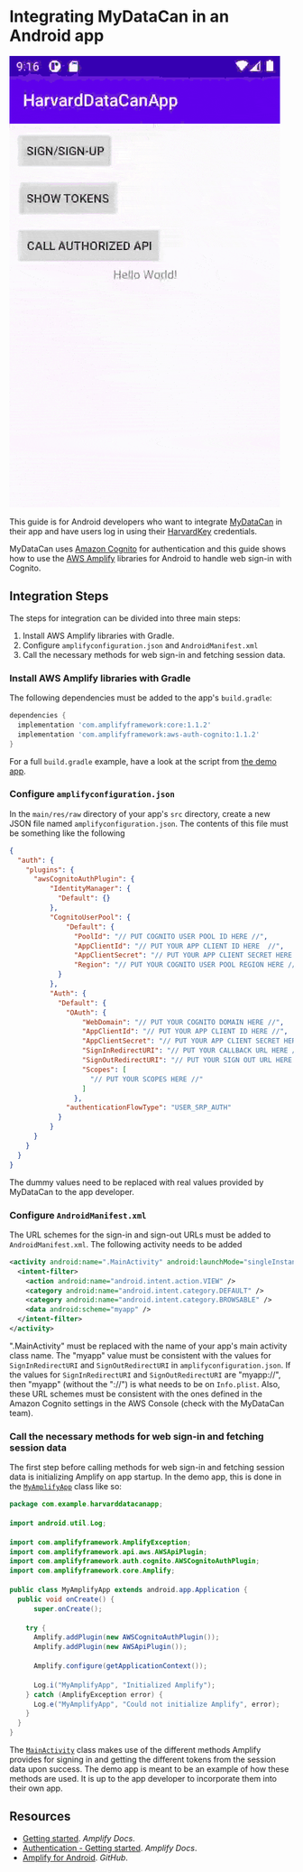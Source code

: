 # Integrating MyDataCan in an Android app

![Demo GIF](demo.gif)

This guide is for Android developers who want to integrate [MyDataCan](https://harvard.mydatacan.org) in their app and have users log in using their [HarvardKey](https://key.harvard.edu) credentials.

MyDataCan uses [Amazon Cognito](https://aws.amazon.com/cognito/) for authentication and this guide shows how to use the [AWS Amplify](https://aws.amazon.com/amplify/) libraries for Android to handle web sign-in with Cognito.

## Integration Steps

The steps for integration can be divided into three main steps:

1. Install AWS Amplify libraries with Gradle.
2. Configure `amplifyconfiguration.json` and `AndroidManifest.xml`
3. Call the necessary methods for web sign-in and fetching session data.

### Install AWS Amplify libraries with Gradle

The following dependencies must be added to the app's `build.gradle`:

```gradle
dependencies {
  implementation 'com.amplifyframework:core:1.1.2'
  implementation 'com.amplifyframework:aws-auth-cognito:1.1.2'
}
```

For a full `build.gradle` example, have a look at the script from [the demo app](src/app/build.gradle).

### Configure `amplifyconfiguration.json`

In the `main/res/raw` directory of your app's `src` directory, create a new JSON file named `amplifyconfiguration.json`. The contents of this file must be something like the following

```json
{
  "auth": {
    "plugins": {
      "awsCognitoAuthPlugin": {
          "IdentityManager": {
            "Default": {}
          },
          "CognitoUserPool": {
              "Default": {
                "PoolId": "// PUT COGNITO USER POOL ID HERE //",
                "AppClientId": "// PUT YOUR APP CLIENT ID HERE  //",
                "AppClientSecret": "// PUT YOUR APP CLIENT SECRET HERE //",
                "Region": "// PUT YOUR COGNITO USER POOL REGION HERE //"
            }
          },
          "Auth": {
            "Default": {
              "OAuth": {
                  "WebDomain": "// PUT YOUR COGNITO DOMAIN HERE //",
                  "AppClientId": "// PUT YOUR APP CLIENT ID HERE //",
                  "AppClientSecret": "// PUT YOUR APP CLIENT SECRET HERE //",
                  "SignInRedirectURI": "// PUT YOUR CALLBACK URL HERE //",
                  "SignOutRedirectURI": "// PUT YOUR SIGN OUT URL HERE //",
                  "Scopes": [
                    "// PUT YOUR SCOPES HERE //"
                  ]
                },
              "authenticationFlowType": "USER_SRP_AUTH"
            }
          }
      }
    }
  }
}
```

The dummy values need to be replaced with real values provided by MyDataCan to the app developer.

### Configure `AndroidManifest.xml`

The URL schemes for the sign-in and sign-out URLs must be added to `AndroidManifest.xml`. The following activity needs to be added

```xml
<activity android:name=".MainActivity" android:launchMode="singleInstance">
  <intent-filter>
    <action android:name="android.intent.action.VIEW" />
    <category android:name="android.intent.category.DEFAULT" />
    <category android:name="android.intent.category.BROWSABLE" />
    <data android:scheme="myapp" />
  </intent-filter>
</activity>
```

".MainActivity" must be replaced with the name of your app's main activity class name. The "myapp" value must be consistent with the values for `SignInRedirectURI` and `SignOutRedirectURI` in `amplifyconfiguration.json`. If the values for `SignInRedirectURI` and `SignOutRedirectURI` are "myapp://", then "myapp" (without the "://") is what needs to be on `Info.plist`. Also, these URL schemes must be consistent with the ones defined in the Amazon Cognito settings in the AWS Console (check with the MyDataCan team).

### Call the necessary methods for web sign-in and fetching session data

The first step before calling methods for web sign-in and fetching session data is initializing Amplify on app startup. In the demo app, this is done in the [`MyAmplifyApp`](src/app/src/main/java/com/example/harvarddatacanapp/MyAmplifyApp.java#L10) class like so:

```java
package com.example.harvarddatacanapp;

import android.util.Log;

import com.amplifyframework.AmplifyException;
import com.amplifyframework.api.aws.AWSApiPlugin;
import com.amplifyframework.auth.cognito.AWSCognitoAuthPlugin;
import com.amplifyframework.core.Amplify;

public class MyAmplifyApp extends android.app.Application {
  public void onCreate() {
      super.onCreate();

    try {
      Amplify.addPlugin(new AWSCognitoAuthPlugin());
      Amplify.addPlugin(new AWSApiPlugin());

      Amplify.configure(getApplicationContext());

      Log.i("MyAmplifyApp", "Initialized Amplify");
    } catch (AmplifyException error) {
      Log.e("MyAmplifyApp", "Could not initialize Amplify", error);
    }
  }
}
```

The [`MainActivity`](src/app/src/main/java/com/example/harvarddatacanapp/MainActivity.java#L16) class makes use of the different methods Amplify provides for signing in and getting the different tokens from the session data upon success. The demo app is meant to be an example of how these methods are used. It is up to the app developer to incorporate them into their own app.

## Resources

* [Getting started](https://docs.amplify.aws/start/q/integration/android). _Amplify Docs_.
* [Authentication - Getting started](https://docs.amplify.aws/lib/auth/getting-started/q/platform/android). _Amplify Docs_.
* [Amplify for Android](https://github.com/aws-amplify/amplify-android). _GitHub_.